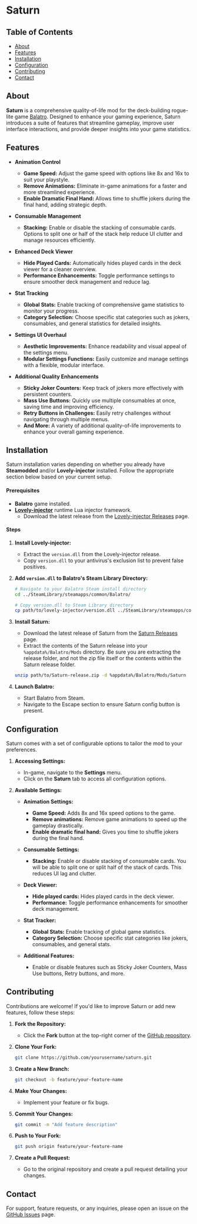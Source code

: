 # Saturn

## Table of Contents

- [About](#about)
- [Features](#features)
- [Installation](#installation)
- [Configuration](#configuration)
- [Contributing](#contributing)
- [Contact](#contact)

## About

**Saturn** is a comprehensive quality-of-life mod for the deck-building rogue-lite game [Balatro](https://www.playbalatro.com/). Designed to enhance your gaming experience, Saturn introduces a suite of features that streamline gameplay, improve user interface interactions, and provide deeper insights into your game statistics.

## Features

- **Animation Control**
  - **Game Speed:** Adjust the game speed with options like 8x and 16x to suit your playstyle.
  - **Remove Animations:** Eliminate in-game animations for a faster and more streamlined experience.
  - **Enable Dramatic Final Hand:** Allows time to shuffle jokers during the final hand, adding strategic depth.

- **Consumable Management**
  - **Stacking:** Enable or disable the stacking of consumable cards. Options to split one or half of the stack help reduce UI clutter and manage resources efficiently.

- **Enhanced Deck Viewer**
  - **Hide Played Cards:** Automatically hides played cards in the deck viewer for a cleaner overview.
  - **Performance Enhancements:** Toggle performance settings to ensure smoother deck management and reduce lag.

- **Stat Tracking**
  - **Global Stats:** Enable tracking of comprehensive game statistics to monitor your progress.
  - **Category Selection:** Choose specific stat categories such as jokers, consumables, and general statistics for detailed insights.

- **Settings UI Overhaul**
  - **Aesthetic Improvements:** Enhance readability and visual appeal of the settings menu.
  - **Modular Settings Functions:** Easily customize and manage settings with a flexible, modular interface.

- **Additional Quality Enhancements**
  - **Sticky Joker Counters:** Keep track of jokers more effectively with persistent counters.
  - **Mass Use Buttons:** Quickly use multiple consumables at once, saving time and improving efficiency.
  - **Retry Buttons in Challenges:** Easily retry challenges without navigating through multiple menus.
  - **And More:** A variety of additional quality-of-life improvements to enhance your overall gaming experience.
  
## Installation

Saturn installation varies depending on whether you already have **Steamodded** and/or **Lovely-injector** installed. Follow the appropriate section below based on your current setup.

#### Prerequisites

- **Balatro** game installed.
- [**Lovely-injector**](https://github.com/ethangreen-dev/lovely-injector) runtime Lua injector framework.
  - Download the latest release from the [Lovely-injector Releases](https://github.com/ethangreen-dev/lovely-injector/releases) page.

#### Steps


1. **Install Lovely-injector:**
   
   - Extract the `version.dll` from the Lovely-injector release.
   - Copy `version.dll` to your antivirus's exclusion list to prevent false positives.
   
2. **Add `version.dll` to Balatro's Steam Library Directory:**
   
   ```bash
   # Navigate to your Balatro Steam install directory
   cd ../SteamLibrary/steamapps/common/Balatro/
   
   # Copy version.dll to Steam Library directory
   cp path/to/lovely-injector/version.dll ../SteamLibrary/steamapps/common/Balatro/
   ```

3. **Install Saturn:**
   
   - Download the latest release of Saturn from the [Saturn Releases](https://github.com/OceanRamen/Saturn/releases) page.
   - Extract the contents of the Saturn release into your `%appdata%/Balatro/Mods` directory. Be sure you are extracting the release folder, and not the zip file itself or the contents within the Saturn release folder.
   
   ```bash
   unzip path/to/Saturn-release.zip -d %appdata%/Balatro/Mods/Saturn
   ```

4. **Launch Balatro:**
   
   - Start Balatro from Steam.
   - Navigate to the Escape section to ensure Saturn config button is present.

## Configuration

Saturn comes with a set of configurable options to tailor the mod to your preferences.

1. **Accessing Settings:**
   - In-game, navigate to the **Settings** menu.
   - Click on the **Saturn** tab to access all configuration options.

2. **Available Settings:**

   - **Animation Settings:**
     - **Game Speed:** Adds 8x and 16x speed options to the game.
     - **Remove animations:** Remove game animations to speed up the gameplay drastically.
     - **Enable dramatic final hand:** Gives you time to shuffle jokers during the final hand.
     
   - **Consumable Settings:**
     - **Stacking:** Enable or disable stacking of consumable cards. You will be able to split one or split half of the stack of cards. This reduces UI lag and clutter.
     
   - **Deck Viewer:**
     - **Hide played cards:** Hides played cards in the deck viewer.
     - **Performance:** Toggle performance enhancements for smoother deck management.
     
   - **Stat Tracker:**
     - **Global Stats:** Enable tracking of global game statistics.
     - **Category Selection:** Choose specific stat categories like jokers, consumables, and general stats.
     
   - **Additional Features:**
     - Enable or disable features such as Sticky Joker Counters, Mass Use buttons, Retry buttons, and more.

## Contributing

Contributions are welcome! If you'd like to improve Saturn or add new features, follow these steps:

1. **Fork the Repository:**
   - Click the **Fork** button at the top-right corner of the [GitHub repository](https://github.com/OceanRamen/saturn).

2. **Clone Your Fork:**
   
   ```bash
   git clone https://github.com/yourusername/saturn.git
   ```

3. **Create a New Branch:**
   
   ```bash
   git checkout -b feature/your-feature-name
   ```

4. **Make Your Changes:**
   - Implement your feature or fix bugs.

5. **Commit Your Changes:**
   
   ```bash
   git commit -m "Add feature description"
   ```

6. **Push to Your Fork:**
   
   ```bash
   git push origin feature/your-feature-name
   ```

7. **Create a Pull Request:**
   - Go to the original repository and create a pull request detailing your changes.

## Contact

For support, feature requests, or any inquiries, please open an issue on the [GitHub Issues](https://github.com/OceanRamen/saturn/issues) page.
